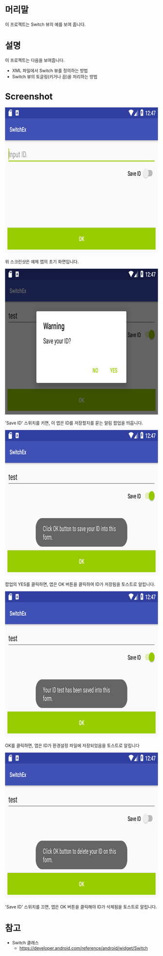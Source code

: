 # 머리말

이 프로젝트는 Switch 뷰의 예를 보여 줍니다.


# 설명

이 프로젝트는 다음을 보여줍니다.
* XML 파일에서 Switch 뷰를 정의하는 방법
* Switch 뷰의 토글링(키거나 끔)을 처리하는 방법


# Screenshot

<img src="./screenshot1.png" width="800" height="480"></img>

위 스크린샷은 예제 앱의 초기 화면입니다.

<img src="./screenshot2.png" width="800" height="480"></img>

'Save ID' 스위치를 키면, 이 앱은 ID를 저장할지를 묻는 알림 팝업을 띄웁니다.

<img src="./screenshot3.png" width="800" height="480"></img>

팝업의 YES를 클릭하면, 앱은 OK 버튼을 클릭하여 ID가 저장됨을 토스트로 알립니다.

<img src="./screenshot4.png" width="800" height="480"></img>

OK를 클릭하면, 앱은 ID가 환경설정 파일에 저장되었음을 토스트로 알립니다

<img src="./screenshot5.png" width="800" height="480"></img>

'Save ID' 스위치를 끄면, 앱은 OK 버튼을 클릭해야 ID가 삭제됨을 토스트로 알립니다.


# 참고

* Switch 클래스
  * https://developer.android.com/reference/android/widget/Switch
